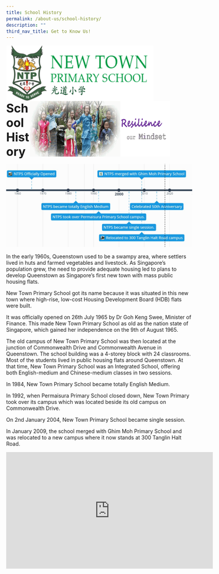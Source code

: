```yaml
---
title: School History
permalink: /about-us/school-history/
description: ""
third_nav_title: Get to Know Us!
---
```


<img src="/images/logosub.png" style="width:400px;height:150px;margin-left:0px;" align = "left">

<img src="/images/Header%20GIF.gif" style="width:380px;height:150px;margin-right:60px;" align = "right">
<br><br><br><br><br><br>

**<font size=6>School History</font>**

![](/images/About%20Us/School%20History.jpg)

In the early 1960s, Queenstown used to be a swampy area, where settlers lived in huts and farmed vegetables and livestock. As Singapore’s population grew, the need to provide adequate housing led to plans to develop Queenstown as Singapore’s first new town with mass public housing flats.  

  

New Town Primary School got its name because it was situated in this new town where high-rise, low-cost Housing Development Board (HDB) flats were built.

  

It was officially opened on 26th July 1965 by Dr Goh Keng Swee, Minister of Finance. This made New Town Primary School as old as the nation state of Singapore, which gained her independence on the 9th of August 1965.

  

The old campus of New Town Primary School was then located at the junction of Commonwealth Drive and Commonwealth Avenue in Queenstown. The school building was a 4-storey block with 24 classrooms. Most of the students lived in public housing flats around Queenstown. At that time, New Town Primary School was an Integrated School, offering both English-medium and Chinese-medium classes in two sessions.

  

In 1984, New Town Primary School became totally English Medium.

  

In 1992, when Permaisura Primary School closed down, New Town Primary took over its campus which was located beside its old campus on Commonwealth Drive. 

  

On 2nd January 2004, New Town Primary School became single session. 

  

In January 2009, the school merged with Ghim Moh Primary School and was relocated to a new campus where it now stands at 300 Tanglin Halt Road.

<iframe width="560" height="315" src="https://www.youtube.com/embed/8zh-xYTNKZM" title="Our School History" frameborder="0" allow="accelerometer; autoplay; clipboard-write; encrypted-media; gyroscope; picture-in-picture" allowfullscreen></iframe>